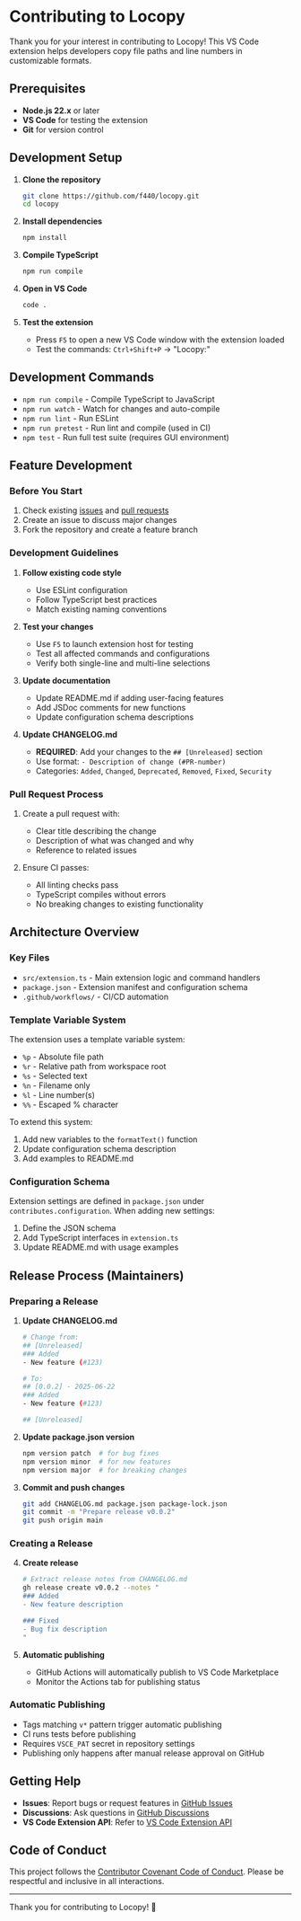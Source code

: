 # Contributing to Locopy

Thank you for your interest in contributing to Locopy! This VS Code extension helps developers copy file paths and line numbers in customizable formats.

## Prerequisites

- **Node.js 22.x** or later
- **VS Code** for testing the extension
- **Git** for version control

## Development Setup

1. **Clone the repository**
   ```bash
   git clone https://github.com/f440/locopy.git
   cd locopy
   ```

2. **Install dependencies**
   ```bash
   npm install
   ```

3. **Compile TypeScript**
   ```bash
   npm run compile
   ```

4. **Open in VS Code**
   ```bash
   code .
   ```

5. **Test the extension**
   - Press `F5` to open a new VS Code window with the extension loaded
   - Test the commands: `Ctrl+Shift+P` → "Locopy:"

## Development Commands

- `npm run compile` - Compile TypeScript to JavaScript
- `npm run watch` - Watch for changes and auto-compile
- `npm run lint` - Run ESLint
- `npm run pretest` - Run lint and compile (used in CI)
- `npm test` - Run full test suite (requires GUI environment)

## Feature Development

### Before You Start

1. Check existing [issues](https://github.com/f440/locopy/issues) and [pull requests](https://github.com/f440/locopy/pulls)
2. Create an issue to discuss major changes
3. Fork the repository and create a feature branch

### Development Guidelines

1. **Follow existing code style**
   - Use ESLint configuration
   - Follow TypeScript best practices
   - Match existing naming conventions

2. **Test your changes**
   - Use `F5` to launch extension host for testing
   - Test all affected commands and configurations
   - Verify both single-line and multi-line selections

3. **Update documentation**
   - Update README.md if adding user-facing features
   - Add JSDoc comments for new functions
   - Update configuration schema descriptions

4. **Update CHANGELOG.md**
   - **REQUIRED**: Add your changes to the `## [Unreleased]` section
   - Use format: `- Description of change (#PR-number)`
   - Categories: `Added`, `Changed`, `Deprecated`, `Removed`, `Fixed`, `Security`

### Pull Request Process

1. Create a pull request with:
   - Clear title describing the change
   - Description of what was changed and why
   - Reference to related issues

2. Ensure CI passes:
   - All linting checks pass
   - TypeScript compiles without errors
   - No breaking changes to existing functionality

## Architecture Overview

### Key Files

- `src/extension.ts` - Main extension logic and command handlers
- `package.json` - Extension manifest and configuration schema
- `.github/workflows/` - CI/CD automation

### Template Variable System

The extension uses a template variable system:
- `%p` - Absolute file path
- `%r` - Relative path from workspace root
- `%s` - Selected text
- `%n` - Filename only
- `%l` - Line number(s)
- `%%` - Escaped % character

To extend this system:
1. Add new variables to the `formatText()` function
2. Update configuration schema description
3. Add examples to README.md

### Configuration Schema

Extension settings are defined in `package.json` under `contributes.configuration`. When adding new settings:
1. Define the JSON schema
2. Add TypeScript interfaces in `extension.ts`
3. Update README.md with usage examples

## Release Process (Maintainers)

### Preparing a Release

1. **Update CHANGELOG.md**
   ```bash
   # Change from:
   ## [Unreleased]
   ### Added
   - New feature (#123)
   
   # To:
   ## [0.0.2] - 2025-06-22
   ### Added
   - New feature (#123)
   
   ## [Unreleased]
   ```

2. **Update package.json version**
   ```bash
   npm version patch  # for bug fixes
   npm version minor  # for new features
   npm version major  # for breaking changes
   ```

3. **Commit and push changes**
   ```bash
   git add CHANGELOG.md package.json package-lock.json
   git commit -m "Prepare release v0.0.2"
   git push origin main
   ```

### Creating a Release

4. **Create release**
   ```bash
   # Extract release notes from CHANGELOG.md
   gh release create v0.0.2 --notes "
   ### Added
   - New feature description
   
   ### Fixed  
   - Bug fix description
   "
   ```

5. **Automatic publishing**
   - GitHub Actions will automatically publish to VS Code Marketplace
   - Monitor the Actions tab for publishing status

### Automatic Publishing

- Tags matching `v*` pattern trigger automatic publishing
- CI runs tests before publishing
- Requires `VSCE_PAT` secret in repository settings
- Publishing only happens after manual release approval on GitHub

## Getting Help

- **Issues**: Report bugs or request features in [GitHub Issues](https://github.com/f440/locopy/issues)
- **Discussions**: Ask questions in [GitHub Discussions](https://github.com/f440/locopy/discussions)
- **VS Code Extension API**: Refer to [VS Code Extension API](https://code.visualstudio.com/api)

## Code of Conduct

This project follows the [Contributor Covenant Code of Conduct](https://www.contributor-covenant.org/). Please be respectful and inclusive in all interactions.

---

Thank you for contributing to Locopy! 🚀